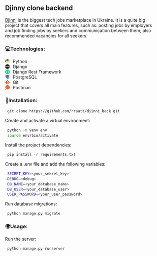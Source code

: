 ## Djinny clone backend

[Djinni](https://djinni.co) is the biggest tech jobs marketplace in Ukraine. It
is a quite big project that covers all main features, such
as:
posting jobs by employers and job finding jobs by seekers and communication between them, also recommended
vacancies for all seekers.
### 💻Technologies:

<div style="display:flex; align-items: center; gap:10px">
    <img height="15" width="15" src="./images/python-logo.png"></img> Python
</div>
<div style="display:flex; align-items: center; gap:10px">
    <img height="15" style="border-radius: 50%" width="15" src="./images/django.png"></img> Django
</div>
<div style="display:flex; align-items: center; gap:10px">
    <img height="15" width="15" src="./images/api.png"></img> Django Rest Framework
</div><div style="display:flex; align-items: center; gap:10px">
    <img height="15" width="15" src="./images/postgresql.png"></img> PostgreSQL
</div><div style="display:flex; align-items: center; gap:10px">
    <img height="15" style="border-radius: 50%" width="15" src="./images/git.png"></img> Git
</div></div><div style="display:flex; align-items: center; gap:10px">
    <img height="15" width="15" src="./images/postman.248x256.png"></img> Postman
</div>

### 🧷Installation:

 ```bash
  git clone https://github.com/rraatt/djinni_back.git
```

Create and activate a virtual environment:

 ```bash
  python -m venv env
  source env/bin/activate
```

Install the project dependencies:

 ```bash
  pip install -r requirements.txt
```

Create a .env file and add the following variables:

 ```bash
  SECRET_KEY=<your_sekret_key>
  DEBUG=<debug>
  DB_NAME=<your_database_name>
  DB_USER=<your_database_user>
  USER_PASSWORD=<your_user_password>
```

Run database migrations:

 ```bash
  python manage.py migrate
```

### 🌍Usage:

Run the server:

 ```bash
  python manage.py runserver
```
